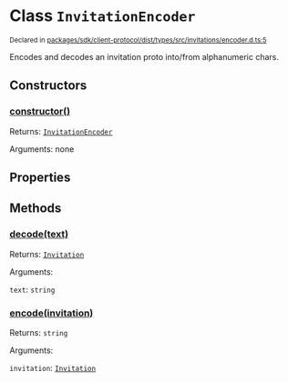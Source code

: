 # Class `InvitationEncoder`
<sub>Declared in [packages/sdk/client-protocol/dist/types/src/invitations/encoder.d.ts:5]()</sub>


Encodes and decodes an invitation proto into/from alphanumeric chars.


## Constructors
### [constructor()]()



Returns: <code>[InvitationEncoder](/api/@dxos/client/classes/InvitationEncoder)</code>

Arguments: none


## Properties


## Methods
### [decode(text)]()



Returns: <code>[Invitation](/api/@dxos/client/interfaces/Invitation)</code>

Arguments: 

`text`: <code>string</code>

### [encode(invitation)]()



Returns: <code>string</code>

Arguments: 

`invitation`: <code>[Invitation](/api/@dxos/client/interfaces/Invitation)</code>
